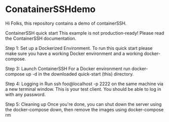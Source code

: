 # ConatainerSSHdemo
Hi Folks, this repository contains a demo of containerSSH.


ContainerSSH quick start
This example is not production-ready! Please read the ContainerSSH documentation.

Step 1: Set up a Dockerized Environment. 
To run this quick start please make sure you have a working Docker environment and a working docker-compose.

Step 3: Launch ContainerSSH
For a Docker environment run docker-compose up -d in the downloaded quick-start (this) directory.

Step 4: Logging in
Run ssh foo@localhost -p 2222 on the same machine via a new terminal window. This is your test client. You should be able to log in with any password.

Step 5: Cleaning up
Once you're done, you can shut down the server using the docker-compose down, then remove the images using docker-compose rm
